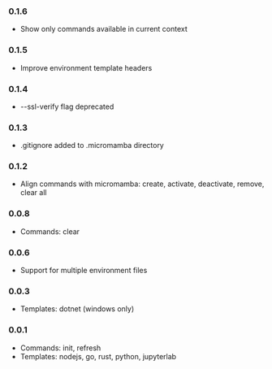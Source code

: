 <!--

Please add your own contribution below inside the Master section
Bug-fixes within the same version aren't needed

## Master

-->
### 0.1.6
* Show only commands available in current context

### 0.1.5
* Improve environment template headers

### 0.1.4
* --ssl-verify flag deprecated

### 0.1.3
* .gitignore added to .micromamba directory

### 0.1.2
* Align commands with micromamba: create, activate, deactivate, remove, clear all

### 0.0.8

* Commands: clear

### 0.0.6

* Support for multiple environment files

### 0.0.3

* Templates: dotnet (windows only)

### 0.0.1

* Commands: init, refresh
* Templates: nodejs, go, rust, python, jupyterlab
